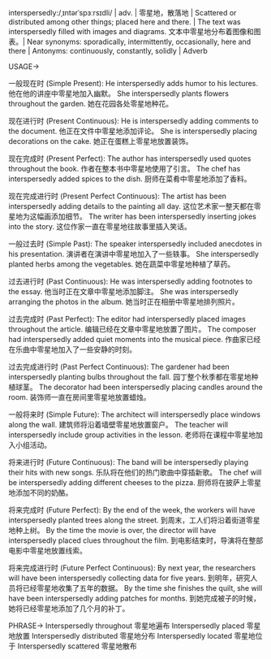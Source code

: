 interspersedly:/ˌɪntərˈspɜːrsɪdli/ | adv. | 零星地，散落地 | Scattered or distributed among other things; placed here and there. |  The text was interspersedly filled with images and diagrams.  文本中零星地分布着图像和图表。| Near synonyms: sporadically, intermittently, occasionally, here and there | Antonyms: continuously, constantly, solidly | Adverb

USAGE->

一般现在时 (Simple Present):
He interspersedly adds humor to his lectures. 他在他的讲座中零星地加入幽默。
She interspersedly plants flowers throughout the garden.  她在花园各处零星地种花。


现在进行时 (Present Continuous):
He is interspersedly adding comments to the document. 他正在文件中零星地添加评论。
She is interspersedly placing decorations on the cake. 她正在蛋糕上零星地放置装饰。


现在完成时 (Present Perfect):
The author has interspersedly used quotes throughout the book. 作者在整本书中零星地使用了引言。
The chef has interspersedly added spices to the dish.  厨师在菜肴中零星地添加了香料。


现在完成进行时 (Present Perfect Continuous):
The artist has been interspersedly adding details to the painting all day.  这位艺术家一整天都在零星地为这幅画添加细节。
The writer has been interspersedly inserting jokes into the story.  这位作家一直在零星地往故事里插入笑话。


一般过去时 (Simple Past):
The speaker interspersedly included anecdotes in his presentation. 演讲者在演讲中零星地加入了一些轶事。
She interspersedly planted herbs among the vegetables.  她在蔬菜中零星地种植了草药。


过去进行时 (Past Continuous):
He was interspersedly adding footnotes to the essay. 他当时正在文章中零星地添加脚注。
She was interspersedly arranging the photos in the album. 她当时正在相册中零星地排列照片。


过去完成时 (Past Perfect):
The editor had interspersedly placed images throughout the article. 编辑已经在文章中零星地放置了图片。
The composer had interspersedly added quiet moments into the musical piece. 作曲家已经在乐曲中零星地加入了一些安静的时刻。


过去完成进行时 (Past Perfect Continuous):
The gardener had been interspersedly planting bulbs throughout the fall.  园丁整个秋季都在零星地种植球茎。
The decorator had been interspersedly placing candles around the room. 装饰师一直在房间里零星地放置蜡烛。


一般将来时 (Simple Future):
The architect will interspersedly place windows along the wall.  建筑师将沿着墙壁零星地放置窗户。
The teacher will interspersedly include group activities in the lesson.  老师将在课程中零星地加入小组活动。


将来进行时 (Future Continuous):
The band will be interspersedly playing their hits with new songs.  乐队将在他们的热门歌曲中穿插新歌。
The chef will be interspersedly adding different cheeses to the pizza.  厨师将在披萨上零星地添加不同的奶酪。


将来完成时 (Future Perfect):
By the end of the week, the workers will have interspersedly planted trees along the street. 到周末，工人们将沿着街道零星地种上树。
By the time the movie is over, the director will have interspersedly placed clues throughout the film.  到电影结束时，导演将在整部电影中零星地放置线索。


将来完成进行时 (Future Perfect Continuous):
By next year, the researchers will have been interspersedly collecting data for five years. 到明年，研究人员将已经零星地收集了五年的数据。
By the time she finishes the quilt, she will have been interspersedly adding patches for months.  到她完成被子的时候，她将已经零星地添加了几个月的补丁。



PHRASE->
Interspersedly throughout  零星地遍布
Interspersedly placed  零星地放置
Interspersedly distributed  零星地分布
Interspersedly located  零星地位于
Interspersedly scattered  零星地散布
